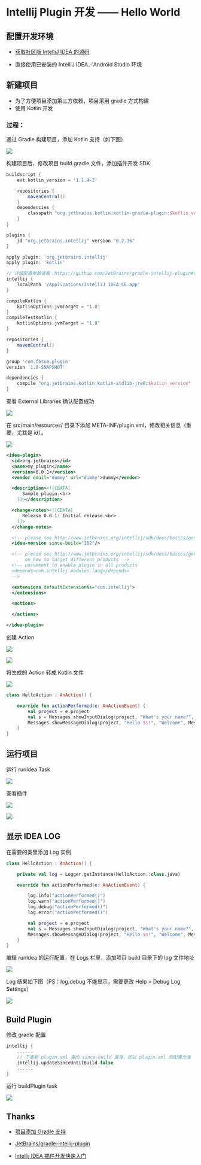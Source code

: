 # Intellij Plugin 开发 —— Hello World

## 配置开发环境
* [获取社区版 IntelliJ IDEA 的源码](http://www.jetbrains.org/intellij/sdk/docs/basics/getting_started/setting_up_environment.html)

* 直接使用已安装的 IntelliJ IDEA／Android Studio 环境

## 新建项目

* 为了方便项目添加第三方依赖，项目采用 gradle 方式构建
* 使用 Kotlin 开发

### 过程：

通过 Gradle 构建项目，添加 Kotlin 支持（如下图）

![](http://7xsi11.com1.z0.glb.clouddn.com/kotlin-dev-plugin-1-001.png)

构建项目后，修改项目 build.gradle 文件，添加插件开发 SDK

```gradle
buildscript {
    ext.kotlin_version = '1.1.4-2'

    repositories {
        mavenCentral()
    }
    dependencies {
        classpath "org.jetbrains.kotlin:kotlin-gradle-plugin:$kotlin_version"
    }
}

plugins {
    id "org.jetbrains.intellij" version "0.2.16"
}

apply plugin: 'org.jetbrains.intellij'
apply plugin: 'kotlin'

// 详细配置参数请看：https://github.com/JetBrains/gradle-intellij-plugin#configuration
intellij {
    localPath '/Applications/IntelliJ IDEA CE.app'
}

compileKotlin {
    kotlinOptions.jvmTarget = "1.8"
}
compileTestKotlin {
    kotlinOptions.jvmTarget = "1.8"
}

repositories {
    mavenCentral()
}

group 'com.fbsum.plugin'
version '1.0-SNAPSHOT'

dependencies {
    compile "org.jetbrains.kotlin:kotlin-stdlib-jre8:$kotlin_version"
}
```

查看 External Libraries 确认配置成功

![](http://7xsi11.com1.z0.glb.clouddn.com/kotlin-dev-plugin-1-002.png)

在 src/main/resources/ 目录下添加 META-INF/plugin.xml，修改相关信息（重要，尤其是 id）。

![](http://7xsi11.com1.z0.glb.clouddn.com/kotlin-dev-plugin-1-003.png)

```xml
<idea-plugin>
  <id>org.jetbrains</id>
  <name>my_plugin</name>
  <version>0.0.1</version>
  <vendor email="dummy" url="dummy">dummy</vendor>

  <description><![CDATA[
      Sample plugin.<br>
    ]]></description>

  <change-notes><![CDATA[
      Release 0.0.1: Initial release.<br>
    ]]>
  </change-notes>

  <!-- please see http://www.jetbrains.org/intellij/sdk/docs/basics/getting_started/build_number_ranges.html for description -->
  <idea-version since-build="162"/>

  <!-- please see http://www.jetbrains.org/intellij/sdk/docs/basics/getting_started/plugin_compatibility.html
       on how to target different products -->
  <!-- uncomment to enable plugin in all products
  <depends>com.intellij.modules.lang</depends>
  -->

  <extensions defaultExtensionNs="com.intellij">
  </extensions>

  <actions>

  </actions>

</idea-plugin>
```

创建 Action

![](http://7xsi11.com1.z0.glb.clouddn.com/kotlin-dev-plugin-1-010.png)

![](http://7xsi11.com1.z0.glb.clouddn.com/kotlin-dev-plugin-1-005.png)

将生成的 Action 转成 Kotlin 文件

![](http://7xsi11.com1.z0.glb.clouddn.com/kotlin-dev-plugin-1-006.png)

```kotlin
class HelloAction : AnAction() {

    override fun actionPerformed(e: AnActionEvent) {
        val project = e.project
        val s = Messages.showInputDialog(project, "What's your name?", "Hello", Messages.getQuestionIcon())
        Messages.showMessageDialog(project, "Hello $s!", "Welcome", Messages.getInformationIcon())
    }
}
```

## 运行项目
运行 runIdea Task 

![](http://7xsi11.com1.z0.glb.clouddn.com/kotlin-dev-plugin-1-007.png)

查看插件

![](http://7xsi11.com1.z0.glb.clouddn.com/kotlin-dev-plugin-1-008.png)

![](http://7xsi11.com1.z0.glb.clouddn.com/kotlin-dev-plugin-1-009.png)

## 显示 IDEA LOG
在需要的类里添加 Log 实例

```kotlin
class HelloAction : AnAction() {

    private val log = Logger.getInstance(HelloAction::class.java)

    override fun actionPerformed(e: AnActionEvent) {

        log.info("actionPerformed()")
        log.warn("actionPerformed()")
        log.debug("actionPerformed()")
        log.error("actionPerformed()")

        val project = e.project
        val s = Messages.showInputDialog(project, "What's your name?", "Hello", Messages.getQuestionIcon())
        Messages.showMessageDialog(project, "Hello $s!", "Welcome", Messages.getInformationIcon())
    }
}
```

编辑 runIdea 的运行配置，在 Logs 栏里，添加项目 build 目录下的 log 文件地址

![](http://7xsi11.com1.z0.glb.clouddn.com/kotlin-dev-plugin-1-011.png)

Log 结果如下图（PS：log.debug 不能显示，需要更改 Help > Debug Log Settings）

![](http://7xsi11.com1.z0.glb.clouddn.com/kotlin-dev-plugin-1-012.png)

## Build Plugin
修改 gradle 配置

```gradle
intellij {
    ......
    // 不更新 plugin.xml 里的 since-build 属性，即以 plugin.xml 的配置为准
    intellij.updateSinceUntilBuild false
    ......
}
```

运行 buildPlugin task

![](http://7xsi11.com1.z0.glb.clouddn.com/kotlin-dev-plugin-1-013.png)

## Thanks

* [项目添加 Gradle 支持](http://www.jetbrains.org/intellij/sdk/docs/tutorials/build_system/prerequisites.html#add-gradle-support-from-scratch)

* [JetBrains/gradle-intellij-plugin](https://github.com/JetBrains/gradle-intellij-plugin)

* [Intellij IDEA 插件开发快速入门](https://moxun.me/archives/28)


